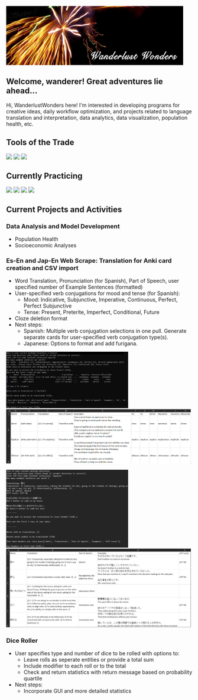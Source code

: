 <a href="https://wanderlustwonders.wixsite.com/sccreations">
  <img height="160" width="95%" src="https://raw.githubusercontent.com/WanderlustWonders/WanderlustWonders/master/WanderlustWonders_header.png";
       alt="WanderlustWonders Header">
</a>


## Welcome, wanderer! Great adventures lie ahead...
Hi, WanderlustWonders here! I'm interested in developing programs for creative ideas, daily workflow optimization, and projects related to language translation and interpretation, data analytics, data visualization, population health, etc. <br>


## Tools of the Trade

![](https://img.shields.io/badge/|-Excel/VBA-informational?style=flat&logo=Microsoft+Excel&logoColor=white&color=217346)
![](https://img.shields.io/badge/|-PowerBI-informational?style=flat&logo=Power+BI&logoColor=white&color=F2C811)
![](https://img.shields.io/badge/|-Tableau-informational?style=flat&logo=Tableau&logoColor=white&color=E97627)


## Currently Practicing

![](https://img.shields.io/badge/|-Python-informational?style=flat&logo=python&logoColor=white&color=3776AB)
![](https://img.shields.io/badge/|-R-informational?style=flat&logo=R&logoColor=white&color=276DC3)
![](https://img.shields.io/badge/|-SQL-informational?style=flat&logo=PostgreSQL&logoColor=white&color=336791)
![](https://img.shields.io/badge/|-HTML5-informational?style=flat&logo=HTML5&logoColor=white&color=E34F26)
<!-- ![](https://img.shields.io/badge/|-Blender-informational?style=flat&logo=Blender&logoColor=white&color=F5792A) -->

<!-- <img src="https://github-readme-stats.vercel.app/api/top-langs/?username=WanderlustWonders&layout=compact&html&title_color=ffffff&text_color=c9cacc&icon_color=2bbc8a&bg_color=1d1f21" height="30%" width="30%"/> -->


## Current Projects and Activities

### Data Analysis and Model Development

- Population Health
- Socioeconomic Analyses

### Es-En and Jap-En Web Scrape: Translation for Anki card creation and CSV import

- Word Translation, Pronunciation (for Spanish), Part of Speech, user specified number of Example Sentences (formatted)
- User-specified verb conjugations for mood and tense (for Spanish):
  - Mood: Indicative, Subjunctive, Imperative, Continuous, Perfect, Perfect Subjunctive
  - Tense: Present, Preterite, Imperfect, Conditional, Future
- Cloze deletion format
- Next steps: 
  - Spanish: Multiple verb conjugation selections in one pull. Generate separate cards for user-specified verb conjugation type(s).
  - Japanese: Options to format and add furigana.


<img src="/Images/En_Es_Translation_Progress_Python.png?raw=True" alt="Translation Progress" width="330"> <img src="/Images/En_Es_Translation_Results_CSV.png?raw=True" alt="Translation completed result" width="500"> 


<img src="/Images/Jp_En_Translation_Retrieval_Progress.png?raw=True" alt="Translation Progress" width="330"> <img src="/Images/Jp_En_Translation_Result_CSV_UTF8.png?raw=True" alt="Translation completed result" width="500"> 


 ### Dice Roller
- User specifies type and number of dice to be rolled with options to:
  - Leave rolls as seperate entities or provide a total sum
  - Include modifier to each roll or to the total
  - Check and return statistics with return message based on probability quartile
- Next steps:
  - Incorporate GUI and more detailed statistics


<!-- Icon Format:
https://simpleicons.org/
https://shields.io/
![](https://img.shields.io/badge/<WORD_ON_LEFT>-<WORD_ON_RIGHT>-informational?style=flat&logo=<LOGO_NAME>&logoColor=white&color=2bbc8a)
GitHub Stats Cards:
https://github.com/anuraghazra/github-readme-stats
GitHub Stats
<a>
  <img align="left" height="150" src="https://github-readme-stats.vercel.app/api?username=WanderlustWonders&show_icons=true&line_height=27&count_private=true&title_color=ffffff&text_color=c9cacc&icon_color=79dafa&bg_color=1d1f21" alt="WanderlustWonders's GitHub Stats" />
</a>
Top languages
<img align="left" src="https://github-readme-stats.vercel.app/api/top-langs/?username=WanderlustWonders&layout=compact&html&title_color=ffffff&text_color=c9cacc&icon_color=2bbc8a&bg_color=1d1f21" />
-->
